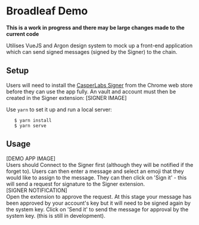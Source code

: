 # Broadleaf Demo

**This is a work in progress and there may be large changes made to the current code**

Utilises VueJS and Argon design system to mock up a front-end application which can send signed messages (signed by the Signer) to the chain.

## Setup
Users will need to install the [CasperLabs Signer](https://chrome.google.com/webstore/detail/casperlabs-signer/djhndpllfiibmcdbnmaaahkhchcoijce) from the Chrome web store before they can use the app fully.
An vault and account must then be created in the Signer extension:
[SIGNER IMAGE]

Use `yarn` to set it up and run a local server:
```
   $ yarn install
   $ yarn serve
```

## Usage
[DEMO APP IMAGE]  
Users should Connect to the Signer first (although they will be notified if the forget to).
Users can then enter a message and select an emoji that they would like to assign to the message.
They can then click on 'Sign it' - this will send a request for signature to the Signer extension.  
[SIGNER NOTIFICATION]  
Open the extension to approve the request.
At this stage your message has been approved by your account's key but it will need to be signed again by the system key.
Click on 'Send it' to send the message for approval by the system key. (this is still in development).